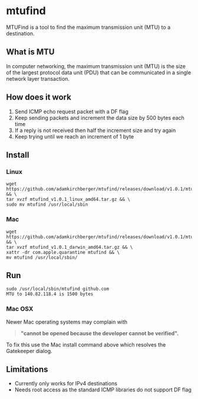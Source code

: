# mtufind

MTUFind is a tool to find the maximum transmission unit (MTU) to a destination.

## What is MTU

In computer networking, the maximum transmission unit (MTU) is the size of the largest protocol data unit (PDU) that can be communicated in a single network layer transaction.

## How does it work

1. Send ICMP echo request packet with a DF flag
2. Keep sending packets and increment the data size by 500 bytes each time
3. If a reply is not received then half the increment size and try again
4. Keep trying until we reach an increment of 1 byte

## Install

### Linux
```
wget https://github.com/adamkirchberger/mtufind/releases/download/v1.0.1/mtufind_v1.0.1_linux_amd64.tar.gz && \
tar xvzf mtufind_v1.0.1_linux_amd64.tar.gz && \
sudo mv mtufind /usr/local/sbin
```

### Mac
```
wget https://github.com/adamkirchberger/mtufind/releases/download/v1.0.1/mtufind_v1.0.1_darwin_amd64.tar.gz && \
tar xvzf mtufind_v1.0.1_darwin_amd64.tar.gz && \
xattr -dr com.apple.quarantine mtufind && \
mv mtufind /usr/local/sbin/
```

## Run
```
sudo /usr/local/sbin/mtufind github.com
MTU to 140.82.118.4 is 1500 bytes
```

### Mac OSX

Newer Mac operating systems may complain with
>**"cannot be opened because the developer cannot be verified".**

To fix this use the Mac install command above which resolves the Gatekeeper dialog.

## Limitations

* Currently only works for IPv4 destinations
* Needs root access as the standard ICMP libraries do not support DF flag